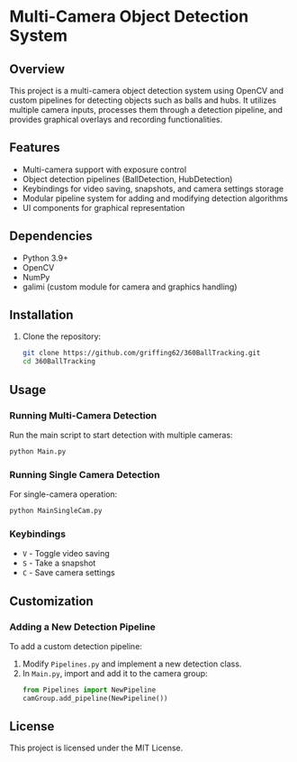 # Multi-Camera Object Detection System

## Overview
This project is a multi-camera object detection system using OpenCV and custom pipelines for detecting objects such as balls and hubs. It utilizes multiple camera inputs, processes them through a detection pipeline, and provides graphical overlays and recording functionalities.

## Features
- Multi-camera support with exposure control
- Object detection pipelines (BallDetection, HubDetection)
- Keybindings for video saving, snapshots, and camera settings storage
- Modular pipeline system for adding and modifying detection algorithms
- UI components for graphical representation

## Dependencies
- Python 3.9+
- OpenCV
- NumPy
- galimi (custom module for camera and graphics handling)

## Installation
1. Clone the repository:
   ```bash
   git clone https://github.com/griffing62/360BallTracking.git
   cd 360BallTracking
   ```

## Usage
### Running Multi-Camera Detection
Run the main script to start detection with multiple cameras:
```bash
python Main.py
```

### Running Single Camera Detection
For single-camera operation:
```bash
python MainSingleCam.py
```

### Keybindings
- `V` - Toggle video saving
- `S` - Take a snapshot
- `C` - Save camera settings

## Customization
### Adding a New Detection Pipeline
To add a custom detection pipeline:
1. Modify `Pipelines.py` and implement a new detection class.
2. In `Main.py`, import and add it to the camera group:
   ```python
   from Pipelines import NewPipeline
   camGroup.add_pipeline(NewPipeline())
   ```

## License
This project is licensed under the MIT License.


